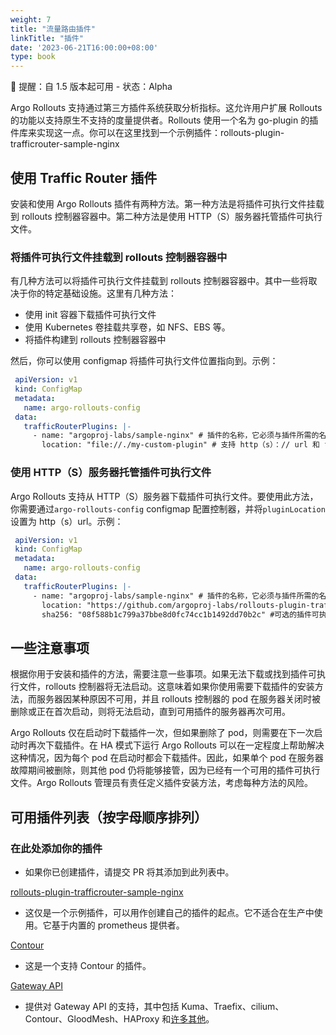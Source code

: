 ```yaml
---
weight: 7
title: "流量路由插件"
linkTitle: "插件"
date: '2023-06-21T16:00:00+08:00'
type: book
---
```


🔔 提醒：自 1.5 版本起可用 - 状态：Alpha

Argo Rollouts 支持通过第三方插件系统获取分析指标。这允许用户扩展 Rollouts 的功能以支持原生不支持的度量提供者。Rollouts 使用一个名为 go-plugin 的插件库来实现这一点。你可以在这里找到一个示例插件：rollouts-plugin-trafficrouter-sample-nginx

## 使用 Traffic Router 插件

安装和使用 Argo Rollouts 插件有两种方法。第一种方法是将插件可执行文件挂载到 rollouts 控制器容器中。第二种方法是使用 HTTP（S）服务器托管插件可执行文件。

### 将插件可执行文件挂载到 rollouts 控制器容器中

有几种方法可以将插件可执行文件挂载到 rollouts 控制器容器中。其中一些将取决于你的特定基础设施。这里有几种方法：

- 使用 init 容器下载插件可执行文件
- 使用 Kubernetes 卷挂载共享卷，如 NFS、EBS 等。
- 将插件构建到 rollouts 控制器容器中

然后，你可以使用 configmap 将插件可执行文件位置指向到。示例：

```yaml
 apiVersion: v1
 kind: ConfigMap
 metadata:
   name: argo-rollouts-config
 data:
   trafficRouterPlugins: |-
     - name: "argoproj-labs/sample-nginx" # 插件的名称，它必须与插件所需的名称匹配，以便它可以找到它的配置
       location: "file://./my-custom-plugin" # 支持 http（s）：// url 和 file：//
```

### 使用 HTTP（S）服务器托管插件可执行文件

Argo Rollouts 支持从 HTTP（S）服务器下载插件可执行文件。要使用此方法，你需要通过`argo-rollouts-config` configmap 配置控制器，并将`pluginLocation`设置为 http（s）url。示例：

```yaml
 apiVersion: v1
 kind: ConfigMap
 metadata:
   name: argo-rollouts-config
 data:
   trafficRouterPlugins: |-
     - name: "argoproj-labs/sample-nginx" # 插件的名称，它必须与插件所需的名称匹配，以便它可以找到它的配置
       location: "https://github.com/argoproj-labs/rollouts-plugin-trafficrouter-sample-nginx/releases/download/v0.0.1/metric-plugin-linux-amd64" # 支持 http(s)：// url 和 file：//
       sha256: "08f588b1c799a37bbe8d0fc74cc1b1492dd70b2c" #可选的插件可执行文件的 sha256 校验和
```

## 一些注意事项

根据你用于安装和插件的方法，需要注意一些事项。如果无法下载或找到插件可执行文件，rollouts 控制器将无法启动。这意味着如果你使用需要下载插件的安装方法，而服务器因某种原因不可用，并且 rollouts 控制器的 pod 在服务器关闭时被删除或正在首次启动，则将无法启动，直到可用插件的服务器再次可用。

Argo Rollouts 仅在启动时下载插件一次，但如果删除了 pod，则需要在下一次启动时再次下载插件。在 HA 模式下运行 Argo Rollouts 可以在一定程度上帮助解决这种情况，因为每个 pod 在启动时都会下载插件。因此，如果单个 pod 在服务器故障期间被删除，则其他 pod 仍将能够接管，因为已经有一个可用的插件可执行文件。Argo Rollouts 管理员有责任定义插件安装方法，考虑每种方法的风险。

## 可用插件列表（按字母顺序排列）

### 在此处添加你的插件

- 如果你已创建插件，请提交 PR 将其添加到此列表中。

[rollouts-plugin-trafficrouter-sample-nginx](https://github.com/argoproj-labs/rollouts-plugin-trafficrouter-sample-nginx)

- 这仅是一个示例插件，可以用作创建自己的插件的起点。它不适合在生产中使用。它基于内置的 prometheus 提供者。

[Contour](https://github.com/argoproj-labs/rollouts-plugin-trafficrouter-contour)

- 这是一个支持 Contour 的插件。

[Gateway API](https://github.com/argoproj-labs/rollouts-plugin-trafficrouter-gatewayapi/)

- 提供对 Gateway API 的支持，其中包括 Kuma、Traefix、cilium、Contour、GloodMesh、HAProxy 和[许多其他](https://gateway-api.sigs.k8s.io/implementations/#implementation-status)。


